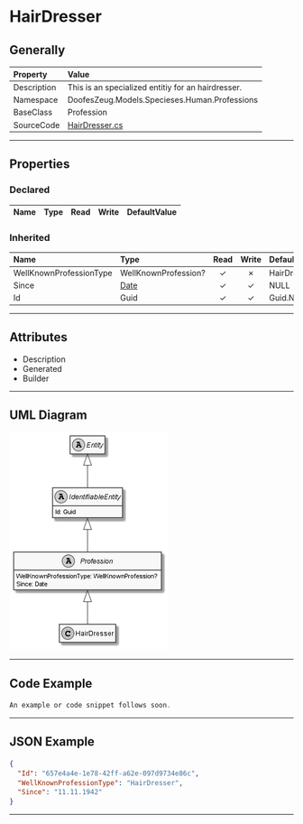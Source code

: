 ﻿# HairDresser

## Generally

|Property|Value|
|:-|:-|
|Description|This is an specialized entitiy for an hairdresser.|
|Namespace|DoofesZeug.Models.Specieses.Human.Professions|
|BaseClass|Profession|
|SourceCode|[HairDresser.cs](../../../../DoofesZeug.Library/Src/Models/Specieses/Human/Professions/HairDresser.cs)|

---

## Properties

### Declared

|Name|Type|Read|Write|DefaultValue|
|:---|:---|:--:|:---:|:-----------|

### Inherited

|Name|Type|Read|Write|DefaultValue|
|:---|:---|:--:|:---:|:-----------|
|WellKnownProfessionType|WellKnownProfession?|&#x2713;|&#x2717;|HairDresser|
|Since|[Date](../../Models/DoofesZeug.Models.DateAndTime/Date.md)|&#x2713;|&#x2713;|NULL|
|Id|Guid|&#x2713;|&#x2713;|Guid.NewGuid()|

---

## Attributes

- Description
- Generated
- Builder

---

## UML Diagram

![HairDresser.png](./HairDresser.png "HairDresser")

---

## Code Example

```cs
An example or code snippet follows soon.
```

---

## JSON Example

```json
{
  "Id": "657e4a4e-1e78-42ff-a62e-097d9734e86c",
  "WellKnownProfessionType": "HairDresser",
  "Since": "11.11.1942"
}
```

---

